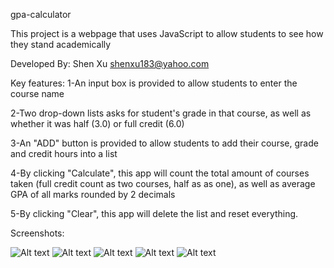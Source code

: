 gpa-calculator

This project is a webpage that uses JavaScript to allow students to see how they stand academically

Developed By: Shen Xu shenxu183@yahoo.com 

Key features:
  1-An input box is provided to allow students to enter the course name

  2-Two drop-down lists asks for student's grade in that course, as well as whether it was half (3.0) or full credit (6.0)
  
  3-An "ADD" button is provided to allow students to add their course, grade and credit hours into a list
  
  4-By clicking "Calculate", this app will count the total amount of courses taken (full credit count as two courses, half as as one), as well as average GPA of all marks rounded by 2 decimals
  
  5-By clicking "Clear", this app will delete the list and reset everything.
  
  
  
Screenshots:


![Alt text](https://github.com/JBV777/gpa-calculator/blob/master/5.png)
![Alt text](https://github.com/JBV777/gpa-calculator/blob/master/6.png)
![Alt text](https://github.com/JBV777/gpa-calculator/blob/master/7.png)
![Alt text](https://github.com/JBV777/gpa-calculator/blob/master/8.png)
![Alt text](https://github.com/JBV777/gpa-calculator/blob/master/9.png)
